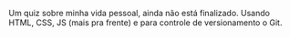 Um quiz sobre minha vida pessoal, ainda não está finalizado. 
Usando HTML, CSS, JS (mais pra frente) e para controle de versionamento o Git.
